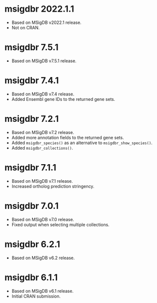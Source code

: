# msigdbr 2022.1.1

* Based on MSigDB v2022.1 release.
* Not on CRAN.

# msigdbr 7.5.1

* Based on MSigDB v7.5.1 release.

# msigdbr 7.4.1

* Based on MSigDB v7.4 release.
* Added Ensembl gene IDs to the returned gene sets.

# msigdbr 7.2.1

* Based on MSigDB v7.2 release.
* Added more annotation fields to the returned gene sets.
* Added `msigdbr_species()` as an alternative to `msigdbr_show_species()`.
* Added `msigdbr_collections()`.

# msigdbr 7.1.1

* Based on MSigDB v7.1 release.
* Increased ortholog prediction stringency.

# msigdbr 7.0.1

* Based on MSigDB v7.0 release.
* Fixed output when selecting multiple collections.

# msigdbr 6.2.1

* Based on MSigDB v6.2 release.

# msigdbr 6.1.1

* Based on MSigDB v6.1 release.
* Initial CRAN submission.
